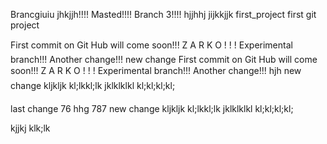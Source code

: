 
Brancgiuiu jhkjjh!!!!
Masted!!!!
Branch 3!!!!
hjjhhj
jijkkjjk
 first_project
first git project

First commit on Git Hub will come soon!!!
Z A R K O   ! ! !
Experimental branch!!!
Another change!!!
new change
First commit on Git Hub will come soon!!!
Z A R K O   ! ! !
Experimental branch!!!
Another change!!!
hjh
new change
kljkljk
kl;lkkl;lk
jklklklkl
kl;kl;kl;kl;

last change
76
hhg
787
new change
kljkljk
kl;lkkl;lk
jklklklkl
kl;kl;kl;kl;

kjjkj
klk;lk
